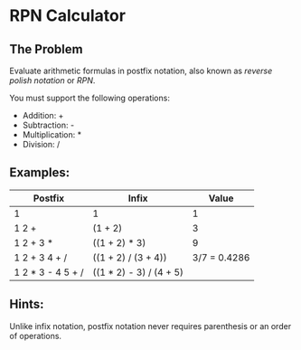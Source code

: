 # RPN Calculator

## The Problem
Evaluate arithmetic formulas in postfix notation,
also known as *reverse polish notation* or *RPN*.

You must support the following operations:
- Addition: +
- Subtraction: -
- Multiplication: *
- Division: /

## Examples:
Postfix           | Infix                   | Value
------------------|-------------------------|-------
1                 | 1                       | 1
1 2 +             | (1 + 2)                 | 3
1 2 + 3 *         | ((1 + 2) * 3)           | 9
1 2 + 3 4 + /     | ((1 + 2) / (3 + 4))     | 3/7 = 0.4286
1 2 * 3 - 4 5 + / | ((1 * 2) - 3) / (4 + 5) |


## Hints:
Unlike infix notation, postfix notation never requires
parenthesis or an order of operations.
